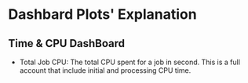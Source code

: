 # Dashbard Plots' Explanation

## Time & CPU DashBoard

- Total Job CPU: The total CPU spent for a job in second. This is a full account that include initial and processing CPU time.
